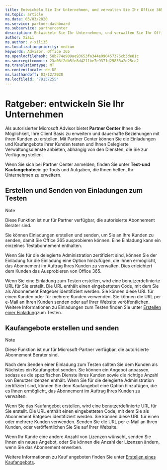 ```yaml
---
title: Entwickeln Sie Ihr Unternehmen, und verwalten Sie Ihr Office 365-Partner Abonnement | Partner Center
ms.topic: article
ms.date: 03/03/2020
ms.service: partner-dashboard
ms.subservice: partnercenter
description: Entwickeln Sie Ihr Unternehmen, und verwalten Sie Ihr Office 365-Partner Abonnement für Ratgeber
author: XiaLi
ms.author: v-xili35
ms.localizationpriority: medium
keywords: Advisor, Office 365
ms.openlocfilehash: 58b774e989ae93653fa344e090457376cb3de81c
ms.sourcegitcommit: 23a03f2db5fe8d4211be7e9371d25838a2d25ca2
ms.translationtype: MT
ms.contentlocale: de-DE
ms.lasthandoff: 03/12/2020
ms.locfileid: "79137255"
---
```

# <a name="advisors-build-your-business"></a>Ratgeber: entwickeln Sie Ihr Unternehmen

Als autorisierter Microsoft Advisor bietet **Partner Center** Ihnen die Möglichkeit, Ihre Client Basis zu erweitern und dauerhafte Beziehungen mit ihren Kunden zu erstellen. Mit Partner Center können Sie die Einladungen und Kaufangebote ihrer Kunden testen und Ihnen Delegierte Verwaltungsdienste anbieten, abhängig von den Diensten, die Sie zur Verfügung stellen.

Wenn Sie sich bei Partner Center anmelden, finden Sie unter **Test-und Kaufangebote**einige Tools und Aufgaben, die Ihnen helfen, Ihr Unternehmen zu erweitern.

## <a name="create-and-send-trial-invitations"></a>Erstellen und Senden von Einladungen zum Testen

> [!NOTE]
> Diese Funktion ist nur für Partner verfügbar, die autorisierte Abonnement Berater sind.

Sie können Einladungen erstellen und senden, um Sie an Ihre Kunden zu senden, damit Sie Office 365 ausprobieren können. Eine Einladung kann ein einzelnes Testabonnement enthalten.

Wenn Sie für die delegierte Administration zertifiziert sind, können Sie der Einladung für die Einladung eine Option hinzufügen, die Ihnen ermöglicht, das Abonnement im Auftrag Ihres Kunden zu verwalten. Dies erleichtert dem Kunden das Ausprobieren von Office 365.

Wenn Sie eine Einladung zum Testen erstellen, wird eine benutzerdefinierte URL für Sie erstellt. Die URL enthält einen eingebetteten Code, mit dem Sie als Abonnement Ratgeber identifiziert werden. Sie können diese URL für einen Kunden oder für mehrere Kunden verwenden. Sie können die URL per e-Mail an Ihren Kunden senden oder auf Ihrer Website veröffentlichen.
Weitere Informationen zu Einladungen zum Testen finden Sie unter [Erstellen einer Einladung](advisors-create-a-trial-invitation.md)zum Testen.

## <a name="create-and-send-purchase-offers"></a>Kaufangebote erstellen und senden

> [!NOTE]
> Diese Funktion ist nur für Microsoft-Partner verfügbar, die autorisierte Abonnement Berater sind.

Nach dem Senden einer Einladung zum Testen sollten Sie dem Kunden als Nächstes ein Kaufangebot senden. Sie können ein Angebot anpassen, sodass es die spezifischen Dienste Ihres Kunden sowie die richtige Anzahl von Benutzerlizenzen enthält. Wenn Sie für die delegierte Administration zertifiziert sind, können Sie dem Kaufangebot eine Option hinzufügen, die es Ihnen ermöglicht, das Abonnement im Auftrag Ihres Kunden zu verwalten.

Wenn Sie das Kaufangebot erstellen, wird eine benutzerdefinierte URL für Sie erstellt. Die URL enthält einen eingebetteten Code, mit dem Sie als Abonnement Ratgeber identifiziert werden. Sie können diese URL für einen oder mehrere Kunden verwenden. Senden Sie die URL per e-Mail an Ihren Kunden, oder veröffentlichen Sie Sie auf Ihrer Website.

Wenn Ihr Kunde eine andere Anzahl von Lizenzen wünscht, senden Sie Ihnen ein neues Angebot, oder Sie können die Anzahl der Lizenzen ändern, wenn Sie das Abonnement erwerben.

Weitere Informationen zu Kauf angeboten finden Sie unter [Erstellen eines Kaufangebots](advisor-create-a-purchase-offer.md).